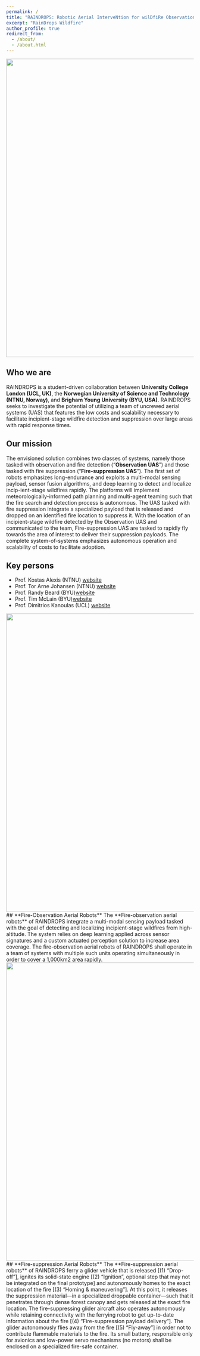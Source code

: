 ```yaml
---
permalink: /
title: "RAINDROPS: Robotic Aerial InterveNtion for wilDfiRe Observation and suPpreSsion"
excerpt: "RainDrops Wildfire"
author_profile: true
redirect_from: 
  - /about/
  - /about.html
---
```


<img src='https://rpl-as-ucl.github.io/raindrops-wildfire/images/logos/raindrops-main.png' width="800">

## **Who we are**
RAINDROPS is a student-driven collaboration between **University College London (UCL, UK)**, the **Norwegian University of Science and Technology (NTNU, Norway)**, and **Brigham Young University (BYU, USA)**. RAINDROPS seeks to investigate the potential of utilizing a team of uncrewed aerial systems (UAS) that features the low costs and scalability necessary to facilitate incipient-stage wildfire detection and suppression over large areas with rapid response times.


## **Our mission**
The envisioned solution combines two classes of systems, namely those tasked with observation and fire detection (“**Observation UAS**”) and those tasked with fire suppression (“**Fire-suppression UAS**”). The first set of robots emphasizes long-endurance and exploits a multi-modal sensing payload, sensor fusion algorithms, and deep learning to detect and localize incip-ient-stage wildfires rapidly. The platforms will implement meteorologically-informed path planning and multi-agent teaming such that the fire search and detection process is autonomous. The UAS tasked with fire suppression integrate a specialized payload that is released and dropped on an identified fire location to suppress it. With the location of an incipient-stage wildfire detected by the Observation UAS and communicated to the team, Fire-suppression UAS are tasked to rapidly fly towards the area of interest to deliver their suppression payloads. The complete system-of-systems emphasizes autonomous operation and scalability of costs to facilitate adoption.

## **Key persons**
- Prof. Kostas Alexis (NTNU) [website](https://www.ntnu.edu/employees/konstantinos.alexis)
- Prof. Tor Arne Johansen (NTNU) [website](https://www.ntnu.edu/employees/tor.arne.johansen)
- Prof. Randy Beard (BYU)[website](https://ece.byu.edu/directory/randy-beard)
- Prof. Tim McLain (BYU)[website](https://www.me.byu.edu/faculty/timmclain)
- Prof. Dimitrios Kanoulas (UCL) [website](https://profiles.ucl.ac.uk/73094-dimitrios-kanoulas)


<img src='https://rpl-as-ucl.github.io/raindrops-wildfire/images/logos/raindrops-observation.png' width="800">
## **Fire-Observation Aerial Robots**
The **Fire-observation aerial robots** of RAINDROPS integrate a multi-modal sensing payload tasked with the goal of detecting and localizing incipient-stage wildfires from high-altitude. The system relies on deep learning applied across sensor signatures and a custom actuated perception solution to increase area coverage. The fire-observation aerial robots of RAINDROPS shall operate in a team of systems with multiple such units operating simultaneously in order to cover a 1,000km2 area rapidly. 

<img src='https://rpl-as-ucl.github.io/raindrops-wildfire/images/logos/raindrops-suppression.png' width="800">
## **Fire-suppression Aerial Robots**
The **Fire-suppression aerial robots** of RAINDROPS ferry a glider vehicle that is released [(1) “Drop-off”], ignites its solid-state engine [(2) “Ignition”, optional step that may not be integrated on the final prototype] and autonomously homes to the exact location of the fire [(3) “Homing & maneuvering”]. At this point, it releases the suppression material—in a specialized droppable container—such that it penetrates through dense forest canopy and gets released at the exact fire location. The fire-suppressing glider aircraft also operates autonomously while retaining connectivity with the ferrying robot to get up-to-date information about the fire [(4) “Fire-suppression payload delivery”]. The glider autonomously flies away from the fire [(5) “Fly-away”] in order not to contribute flammable materials to the fire. Its small battery, responsible only for avionics and low-power servo mechanisms (no motors) shall be enclosed on a specialized fire-safe container. 
